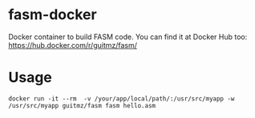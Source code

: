 # fasm-docker
Docker container to build FASM code. You can find it at Docker Hub too: https://hub.docker.com/r/guitmz/fasm/

# Usage
`docker run -it --rm  -v /your/app/local/path/:/usr/src/myapp -w /usr/src/myapp guitmz/fasm fasm hello.asm`
